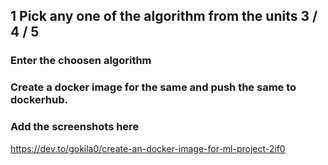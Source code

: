 ## 1 Pick any one of the algorithm from the units 3 / 4 / 5
###  Enter the choosen algorithm
###  Create a docker image for the same and push the same to dockerhub.
###  Add the screenshots here
https://dev.to/gokila0/create-an-docker-image-for-ml-project-2if0
